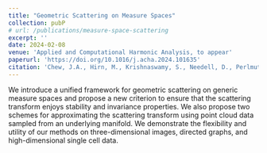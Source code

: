 ```yaml
---
title: "Geometric Scattering on Measure Spaces"
collection: pubP
# url: /publications/measure-space-scattering
excerpt: ''
date: 2024-02-08
venue: 'Applied and Computational Harmonic Analysis, to appear'
paperurl: 'https://doi.org/10.1016/j.acha.2024.101635'
citation: 'Chew, J.A., Hirn, M., Krishnaswamy, S., Needell, D., Perlmutter, M., Steach, H.R., Viswanath, S., Wu, H.-T. Applied and Computational Harmonic Analysis, 2024.'
---
```

We introduce a unified framework for geometric scattering on generic measure spaces and propose a new criterion to ensure that the scattering transform enjoys stability and invariance properties. We also propose two schemes for approximating the scattering transform using point cloud data sampled from an underlying manifold. We demonstrate the flexibility and utility of our methods on three-dimensional images, directed graphs, and high-dimensional single cell data.

<!-- [See paper here](https://analyticalsciencejournals.onlinelibrary.wiley.com/doi/full/10.1002/cem.3119) -->

<!-- Citation: Kazmierczak, N.P.; Chew, J.A.; Michmerhuizen, A.R.; Kim, S.E.; Drees, Z.D.; Rylaarsdam, A.; Thong, T.; Van Laar, L.; Vander Griend, D.A. Sensitivity Limits for Determining 1:1 Binding Constants from Spectrophotometric Titrations via Global Analysis. Journal of Chemometrics, 2019, 33:e3119. -->
